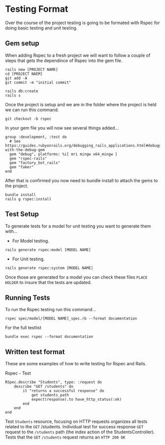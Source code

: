 # Testing Format
Over the course of the project testing is going to be formated with Rspec for doing basic testing and unit testing.

## Gem setup
When adding Rspec to a fresh project we will want to follow a couple of steps that gets the dependince of Rspec into the gem file.
```
rails new [PROJECT NAME]
cd [PROJECT NAEM]
git add -A
git commit -m "initial commit"

rails db:create
rails s
```

Once the project is setup and we are in the folder where the project is held we can run this command.
```
git checkout -b rspec
```

In your gem file you will now see several things added...
```
group :development, :test do
  # See https://guides.rubyonrails.org/debugging_rails_applications.html#debugging-with-the-debug-gem
  gem "debug", platforms: %i[ mri mingw x64_mingw ]
  gem "rspec-rails"
  gem "factory_bot_rails"
  gem "faker"
end
```

After that is confirmed you now need to bundle install to attach the gems to the project.
```
bundle install
rails g rspec:install
```


## Test Setup
To generate tests for a model for unit testing you want to generate them with...

- For Model testing.
```
rails generate rspec:model [MODEL NAME]
``` 
- For Unit testing.
```
rails generate rspec:system [MODEL NAME]
```
Once those are generated for a model you can check these files `PLACE HOLDER` to insure that the tests are updated.

## Running Tests
To run the Rspec testing run this command...
```
rspec spec/model/[MODEL NAME]_spec.rb --format documentation
```
For the full testlist
```
bundle exec rspec --format documentation
```

## Written test format
These are some examples of how to write testing for Rspec and Rails.

Rspec - Test
```
RSpec.describe "Students", type: :request do
    describe "GET /students" do
        it "returns a successful response" do
            get students_path
            expect(response).to have_http_status(:ok)
        end
    end
end
```
Test `Students` resource, focusing on HTTP requests organizes all tests related to the `GET` /students. Individual test for success response  `GET` request to the `/students` path (the index action of the StudentsController). Tests that the `GET` `/students` request returns an `HTTP 200 OK`


 
